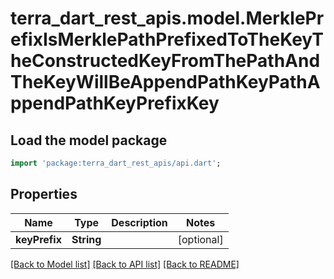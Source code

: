 # terra_dart_rest_apis.model.MerklePrefixIsMerklePathPrefixedToTheKeyTheConstructedKeyFromThePathAndTheKeyWillBeAppendPathKeyPathAppendPathKeyPrefixKey

## Load the model package
```dart
import 'package:terra_dart_rest_apis/api.dart';
```

## Properties
Name | Type | Description | Notes
------------ | ------------- | ------------- | -------------
**keyPrefix** | **String** |  | [optional] 

[[Back to Model list]](../README.md#documentation-for-models) [[Back to API list]](../README.md#documentation-for-api-endpoints) [[Back to README]](../README.md)


